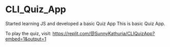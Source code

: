 # CLI_Quiz_App
Started learning JS and developed a basic Quiz App
This is basic Quiz App.

To play the quiz, visit: https://replit.com/@SunnyKathuria/CLIQuizApp?embed=1&output=1

